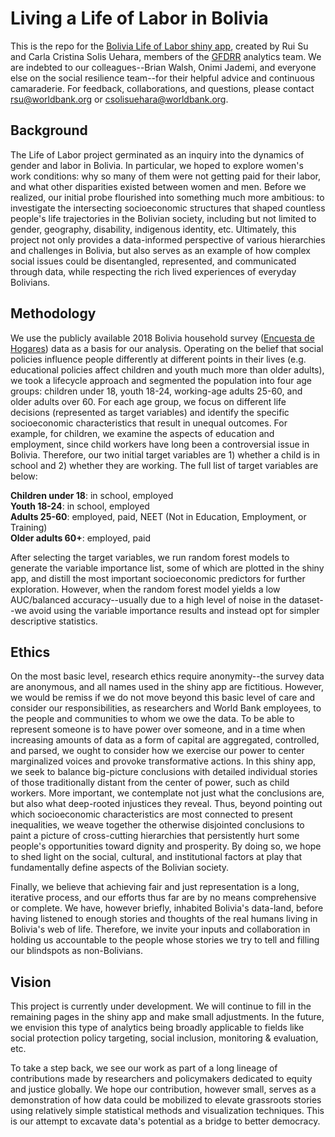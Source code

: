# Living a Life of Labor in Bolivia

This is the repo for the [Bolivia Life of Labor shiny app](https://rosemarysu.shinyapps.io/bolivia_unpaid_labor/),
created by Rui Su and Carla Cristina Solis Uehara, members of the [GFDRR](https://www.gfdrr.org/en) analytics team.
We are indebted to our colleagues--Brian Walsh, Onimi Jademi, and everyone else on the social resilience team--for their helpful advice and continuous camaraderie.
For feedback, collaborations, and questions, please contact <rsu@worldbank.org> or <csolisuehara@worldbank.org>.

## Background
The Life of Labor project germinated as an inquiry into the dynamics of gender and labor in Bolivia.
In particular, we hoped to explore women's work conditions:
why so many of them were not getting paid for their labor, and what other disparities existed between women and men.
Before we realized, our initial probe flourished into something much more ambitious:
to investigate the intersecting socioeconomic structures that shaped countless people's life trajectories in the Bolivian society,
including but not limited to gender, geography, disability, indigenous identity, etc.
Ultimately, this project not only provides a data-informed perspective of various hierarchies and challenges in Bolivia,
but also serves as an example of how complex social issues could be disentangled, represented, and communicated through data,
while respecting the rich lived experiences of everyday Bolivians.

## Methodology
We use the publicly available 2018 Bolivia household survey ([Encuesta de Hogares](https://www.ine.gob.bo/index.php/publicaciones/encuesta-de-hogares-2016-2018/))
data as a basis for our analysis.
Operating on the belief that social policies influence people differently at different points in their lives
(e.g. educational policies affect children and youth much more than older adults),
we took a lifecycle approach and segmented the population into four age groups:
children under 18, youth 18-24, working-age adults 25-60, and older adults over 60.
For each age group, we focus on different life decisions (represented as target variables) and identify the specific socioeconomic characteristics that result in unequal outcomes.
For example, for children, we examine the aspects of education and employment, since child workers have long been a controversial issue in Bolivia.
Therefore, our two initial target variables are 1) whether a child is in school and 2) whether they are working.
The full list of target variables are below:  

**Children under 18**: in school, employed  
**Youth 18-24**: in school, employed  
**Adults 25-60**: employed, paid, NEET (Not in Education, Employment, or Training)  
**Older adults 60+**: employed, paid  

After selecting the target variables, we run random forest models to generate the variable importance list,
some of which are plotted in the shiny app, and distill the most important socioeconomic predictors for further exploration.
However, when the random forest model yields a low AUC/balanced accuracy--usually due to a high level of noise in the dataset--we
avoid using the variable importance results and instead opt for simpler descriptive statistics.

## Ethics
On the most basic level, research ethics require anonymity--the survey data are anonymous, and all names used in the shiny app are fictitious.
However, we would be remiss if we do not move beyond this basic level of care and consider our responsibilities, as researchers and World Bank employees,
to the people and communities to whom we owe the data.
To be able to represent someone is to have power over someone, and in a time when increasing amounts of data as a form of capital
are aggregated, controlled, and parsed, we ought to consider how we exercise our power to center marginalized voices and provoke transformative actions.
In this shiny app, we seek to balance big-picture conclusions with detailed individual stories of those traditionally distant from the center of power,
such as child workers.
More important, we contemplate not just what the conclusions are, but also what deep-rooted injustices they reveal.
Thus, beyond pointing out which socioeconomic characteristics are most connected to present inequalities,
we weave together the otherwise disjointed conclusions to paint a picture of cross-cutting hierarchies that persistently hurt some people's opportunities toward dignity and prosperity.
By doing so, we hope to shed light on the social, cultural, and institutional factors at play that fundamentally define aspects of the Bolivian society.  

Finally, we believe that achieving fair and just representation is a long, iterative process,
and our efforts thus far are by no means comprehensive or complete.
We have, however briefly, inhabited Bolivia's data-land, before having listened to enough stories and thoughts of the real humans living in Bolivia's web of life.
Therefore, we invite your inputs and collaboration in holding us accountable to the people whose stories we try to tell and filling our blindspots as non-Bolivians.

## Vision
This project is currently under development.
We will continue to fill in the remaining pages in the shiny app and make small adjustments.
In the future, we envision this type of analytics being broadly applicable to fields like social protection policy targeting,
social inclusion, monitoring & evaluation, etc.  

To take a step back, we see our work as part of a long lineage of contributions made by researchers and policymakers dedicated to equity and justice globally.
We hope our contribution, however small, serves as a demonstration of how data could be mobilized to elevate grassroots stories
using relatively simple statistical methods and visualization techniques.
This is our attempt to excavate data's potential as a bridge to better democracy.
